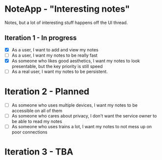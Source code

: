 # NoteApp - "Interesting notes"

Notes, but a lot of interesting stuff happens off the UI thread.

## Iteration 1 - In progress

* [x] As a user, I want to add and view my notes
* [ ] As a user, I want my notes to be really fast
* [x] As someone who likes good aesthetics, I want my notes to look presentable,
  but the key priority is still speed
* [ ] As a real user, I want my notes to be persistent.

# Iteration 2 - Planned

* [ ] As someone who uses multiple devices, I want my notes to be accessible
  on all of them
* [ ] As someone who cares about privacy, I don't want the service owner to be
  able to read my notes
* [ ] As someone who uses trains a lot, I want my notes to not mess up on poor
  connections

# Iteration 3 - TBA
